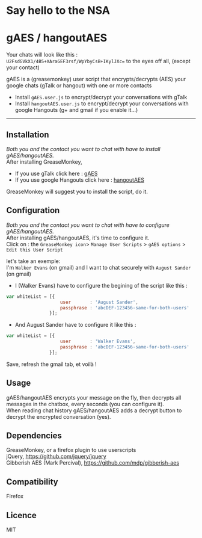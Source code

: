 Say hello to the NSA 
================================  

gAES / hangoutAES
================================
Your chats will look like this : 
`U2FsdGVkX1/4B5+XAraGEF3rsf/WpYbyCsB+IKylJXc=` to the eyes off all, (except your contact)  
  
gAES is a (greasemonkey) user script that encrypts/decrypts (AES) your google chats (gTalk or hangout) with one or more contacts    
- Install `gAES.user.js` to encrypt/decrypt your conversations with gTalk  
- Install `hangoutAES.user.js` to encrypt/decrypt your conversations with google Hangouts (g+ and gmail if you enable it...)  

---

## Installation


*Both you and the contact you want to chat with have to install gAES/hangoutAES.*  
After installing GreaseMonkey,
- If you use gTalk click here : [gAES](https://github.com/nicolas-t/gAES/raw/master/gAES.user.js)     
- If you use google Hangouts click here : [hangoutAES](https://github.com/nicolas-t/gAES/raw/master/hangoutAES.user.js)  

GreaseMonkey will suggest you to install the script, do it.  


## Configuration


*Both you and the contact you want to chat with have to configure gAES/hangoutAES.*  
After installing gAES/hangoutAES, it's time to configure it.    
Click on : the `GreaseMonkey icon`> `Manage User Scripts` > `gAES options` > `Edit this User Script` 
  
let's take an exemple:  
I'm `Walker Evans` (on gmail) and I want to chat securely with `August Sander` (on gmail) 

- I (Walker Evans) have to configure the begining of the script like this :     
```javascript
var whiteList = [{
                    user       : 'August Sander',
                    passphrase : 'abcDEF-123456-same-for-both-users'
                }]; 
```

- And August Sander have to configure it like this :
```javascript
var whiteList = [{
                    user       : 'Walker Evans',
                    passphrase : 'abcDEF-123456-same-for-both-users'
                }]; 
```
Save, refresh the gmail tab, et voilà !


## Usage


gAES/hangoutAES encrypts your message on the fly, then decrypts all messages in the chatbox, every seconds (you can configure it).  
When reading chat history gAES/hangoutAES adds a decrypt button to decrypt the encrypted conversation (yes).   

## Dependencies


GreaseMonkey, or a firefox plugin to use userscripts    
jQuery, https://github.com/jquery/jquery  
Gibberish AES (Mark Percival), https://github.com/mdp/gibberish-aes  
 
## Compatibility


Firefox


## Licence


MIT

